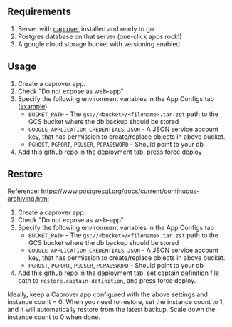 ## Requirements

1. Server with [caprover](https://caprover.com/) installed and ready to go
2. Postgres database on that server (one-click apps rock!)
3. A google cloud storage bucket with versioning enabled

## Usage

1. Create a caprover app. 
2. Check "Do not expose as web-app"
3. Specify the following environment variables in the App Configs tab ([example](.env.example))
    - `BUCKET_PATH` - The `gs://<bucket>/<filename>.tar.zst` path to the GCS bucket where the db backup should be stored
    - `GOOGLE_APPLICATION_CREDENTIALS_JSON` - A JSON service account key, that has permission to create/replace objects in above bucket.
    - `PGHOST`, `PGPORT`, `PGUSER`, `PGPASSWORD` - Should point to your db
4. Add this github repo in the deployment tab, press force deploy

## Restore

Reference: https://www.postgresql.org/docs/current/continuous-archiving.html

1. Create a caprover app.
2. Check "Do not expose as web-app"
3. Specify the following environment variables in the App Configs tab
    - `BUCKET_PATH` - The `gs://<bucket>/<filename>.tar.zst` path to the GCS bucket where the db backup should be stored
    - `GOOGLE_APPLICATION_CREDENTIALS_JSON` - A JSON service account key, that has permission to create/replace objects in above bucket.
    - `PGHOST`, `PGPORT`, `PGUSER`, `PGPASSWORD` - Should point to your db
4. Add this github repo in the deployment tab, set captain definition file path to `restore.captain-definition`, and press force deploy.

Ideally, keep a Caprover app configured with the above settings and instance count = 0. When you need to restore,
set the instance count to 1, and it will automatically restore from the latest backup. Scale down the instance
count to 0 when done.
